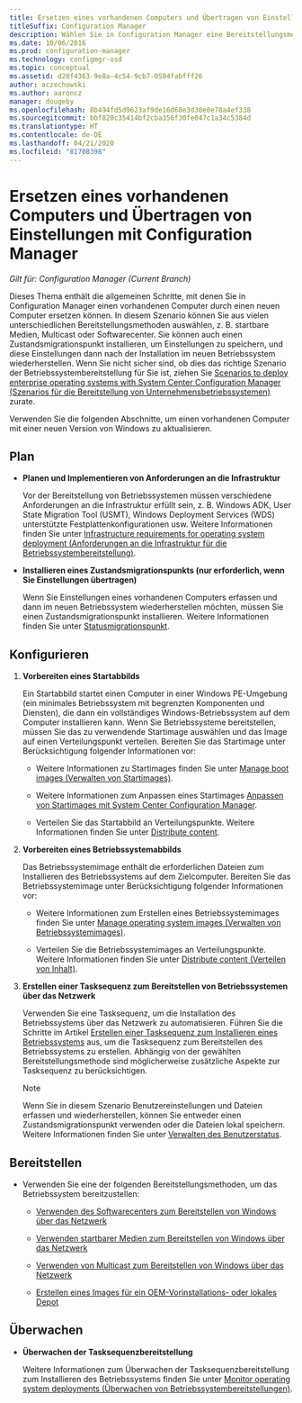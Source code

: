 ```yaml
---
title: Ersetzen eines vorhandenen Computers und Übertragen von Einstellungen
titleSuffix: Configuration Manager
description: Wählen Sie in Configuration Manager eine Bereitstellungsmethode wie startbare Medien, Multicast oder Softwarecenter aus, um einen vorhandenen Computer durch einen neuen Computer zu ersetzen.
ms.date: 10/06/2016
ms.prod: configuration-manager
ms.technology: configmgr-osd
ms.topic: conceptual
ms.assetid: d28f4363-9e8a-4c54-9cb7-0594fabfff26
author: aczechowski
ms.author: aaroncz
manager: dougeby
ms.openlocfilehash: 8b494fd5d9623af9de16d68e3d30e0e78a4ef338
ms.sourcegitcommit: bbf820c35414bf2cba356f30fe047c1a34c5384d
ms.translationtype: HT
ms.contentlocale: de-DE
ms.lasthandoff: 04/21/2020
ms.locfileid: "81708398"
---
```

# <a name="replace-an-existing-computer-and-transfer-settings-with-configuration-manager"></a>Ersetzen eines vorhandenen Computers und Übertragen von Einstellungen mit Configuration Manager

*Gilt für: Configuration Manager (Current Branch)*

Dieses Thema enthält die allgemeinen Schritte, mit denen Sie in Configuration Manager einen vorhandenen Computer durch einen neuen Computer ersetzen können. In diesem Szenario können Sie aus vielen unterschiedlichen Bereitstellungsmethoden auswählen, z. B. startbare Medien, Multicast oder Softwarecenter. Sie können auch einen Zustandsmigrationspunkt installieren, um Einstellungen zu speichern, und diese Einstellungen dann nach der Installation im neuen Betriebssystem wiederherstellen. Wenn Sie nicht sicher sind, ob dies das richtige Szenario der Betriebssystembereitstellung für Sie ist, ziehen Sie [Scenarios to deploy enterprise operating systems with System Center Configuration Manager (Szenarios für die Bereitstellung von Unternehmensbetriebssystemen)](scenarios-to-deploy-enterprise-operating-systems.md) zurate.  

 Verwenden Sie die folgenden Abschnitte, um einen vorhandenen Computer mit einer neuen Version von Windows zu aktualisieren.  

##  <a name="plan"></a><a name="BKMK_Plan"></a> Plan  

-   **Planen und Implementieren von Anforderungen an die Infrastruktur**  

     Vor der Bereitstellung von Betriebssystemen müssen verschiedene Anforderungen an die Infrastruktur erfüllt sein, z. B. Windows ADK, User State Migration Tool (USMT), Windows Deployment Services (WDS) unterstützte Festplattenkonfigurationen usw. Weitere Informationen finden Sie unter [Infrastructure requirements for operating system deployment (Anforderungen an die Infrastruktur für die Betriebssystembereitstellung)](../plan-design/infrastructure-requirements-for-operating-system-deployment.md).  

-   **Installieren eines Zustandsmigrationspunkts (nur erforderlich, wenn Sie Einstellungen übertragen)**  

     Wenn Sie Einstellungen eines vorhandenen Computers erfassen und dann im neuen Betriebssystem wiederherstellen möchten, müssen Sie einen Zustandsmigrationspunkt installieren. Weitere Informationen finden Sie unter [Statusmigrationspunkt](../get-started/prepare-site-system-roles-for-operating-system-deployments.md#BKMK_StateMigrationPoints).  

##  <a name="configure"></a><a name="BKMK_Configure"></a> Konfigurieren  

1.  **Vorbereiten eines Startabbilds**  

     Ein Startabbild startet einen Computer in einer Windows PE-Umgebung (ein minimales Betriebssystem mit begrenzten Komponenten und Diensten), die dann ein vollständiges Windows-Betriebssystem auf dem Computer installieren kann. Wenn Sie Betriebssysteme bereitstellen, müssen Sie das zu verwendende Startimage auswählen und das Image auf einen Verteilungspunkt verteilen. Bereiten Sie das Startimage unter Berücksichtigung folgender Informationen vor:  

    -   Weitere Informationen zu Startimages finden Sie unter [Manage boot images (Verwalten von Startimages)](../get-started/manage-boot-images.md).  

    -   Weitere Informationen zum Anpassen eines Startimages [Anpassen von Startimages mit System Center Configuration Manager](../get-started/customize-boot-images.md).  

    -   Verteilen Sie das Startabbild an Verteilungspunkte. Weitere Informationen finden Sie unter [Distribute content](../../core/servers/deploy/configure/deploy-and-manage-content.md#bkmk_distribute).  

2.  **Vorbereiten eines Betriebssystemabbilds**  

     Das Betriebssystemimage enthält die erforderlichen Dateien zum Installieren des Betriebssystems auf dem Zielcomputer. Bereiten Sie das Betriebssystemimage unter Berücksichtigung folgender Informationen vor:  

    -   Weitere Informationen zum Erstellen eines Betriebssystemimages finden Sie unter [Manage operating system images (Verwalten von Betriebssystemimages)](../get-started/manage-operating-system-images.md).  

    -   Verteilen Sie die Betriebssystemimages an Verteilungspunkte. Weitere Informationen finden Sie unter [Distribute content (Verteilen von Inhalt)](../../core/servers/deploy/configure/deploy-and-manage-content.md#bkmk_distribute).  

3.  **Erstellen einer Tasksequenz zum Bereitstellen von Betriebssystemen über das Netzwerk**  

     Verwenden Sie eine Tasksequenz, um die Installation des Betriebssystems über das Netzwerk zu automatisieren. Führen Sie die Schritte im Artikel [Erstellen einer Tasksequenz zum Installieren eines Betriebssystems](create-a-task-sequence-to-install-an-operating-system.md) aus, um die Tasksequenz zum Bereitstellen des Betriebssystems zu erstellen. Abhängig von der gewählten Bereitstellungsmethode sind möglicherweise zusätzliche Aspekte zur Tasksequenz zu berücksichtigen.  

    > [!NOTE]  
    >  Wenn Sie in diesem Szenario Benutzereinstellungen und Dateien erfassen und wiederherstellen, können Sie entweder einen Zustandsmigrationspunkt verwenden oder die Dateien lokal speichern. Weitere Informationen finden Sie unter [Verwalten des Benutzerstatus](../get-started/manage-user-state.md).  

##  <a name="deploy"></a><a name="BKMK_Deploy"></a> Bereitstellen  

-   Verwenden Sie eine der folgenden Bereitstellungsmethoden, um das Betriebssystem bereitzustellen:  

    -   [Verwenden des Softwarecenters zum Bereitstellen von Windows über das Netzwerk](use-software-center-to-deploy-windows-over-the-network.md)  

    -   [Verwenden startbarer Medien zum Bereitstellen von Windows über das Netzwerk](use-bootable-media-to-deploy-windows-over-the-network.md)  

    -   [Verwenden von Multicast zum Bereitstellen von Windows über das Netzwerk](use-multicast-to-deploy-windows-over-the-network.md)  

    -   [Erstellen eines Images für ein OEM-Vorinstallations- oder lokales Depot](create-an-image-for-an-oem-in-factory-or-a-local-depot.md)  

## <a name="monitor"></a>Überwachen  

-   **Überwachen der Tasksequenzbereitstellung**  

     Weitere Informationen zum Überwachen der Tasksequenzbereitstellung zum Installieren des Betriebssystems finden Sie unter [Monitor operating system deployments (Überwachen von Betriebssystembereitstellungen)](monitor-operating-system-deployments.md).  
